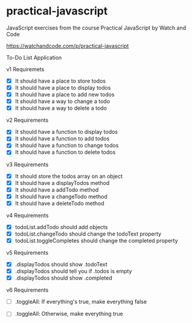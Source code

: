 # practical-javascript
JavaScript exercises from the course Practical JavaScript by Watch and Code

https://watchandcode.com/p/practical-javascript

To-Do List Application

v1 Requiremets 
- [x] It should have a place to store todos
- [x] It should have a place to display todos
- [x] It should have a place to add new todos
- [x] It should have a way to change a todo
- [x] It should have a way to delete a todo

v2 Requirements
- [x] It should have a function to display todos
- [x] It should have a function to add todos
- [x] It should have a function to change todos
- [x] It should have a function to delete todos

v3 Requirements
- [x] It should store the todos array on an object
- [x] It should have a displayTodos method
- [x] It should have a addTodo method
- [x] It should have a changeTodo method
- [x] It should have a deleteTodo method

v4 Requirements 
- [x] todoList.addTodo should add objects
- [x] todoList.changeTodo should change the todoText property 
- [x] todoList.toggleCompletes should change the completed property

v5 Requirements
- [x] .displayTodos should show .todoText
- [x] .displayTodos should tell you if .todos is empty
- [x] .displayTodos should show .completed

v6 Requirements
- [ ] .toggleAll: If everything's true, make everything false
- [ ] .toggleAll: Otherwise, make everything true


